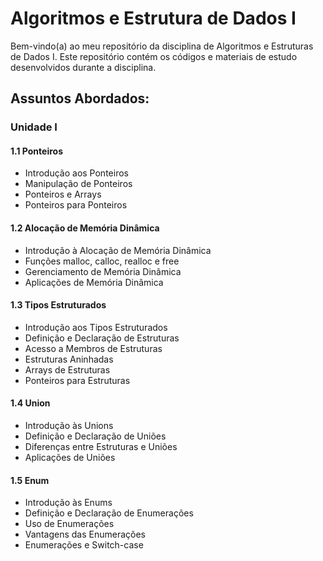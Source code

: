 # Algoritmos e Estrutura de Dados I

Bem-vindo(a) ao meu repositório da disciplina de Algoritmos e Estruturas de Dados I. Este repositório contém os códigos e materiais de estudo desenvolvidos durante a disciplina.

## Assuntos Abordados:

### Unidade I

#### 1.1 Ponteiros
- Introdução aos Ponteiros
- Manipulação de Ponteiros
- Ponteiros e Arrays
- Ponteiros para Ponteiros

#### 1.2 Alocação de Memória Dinâmica
- Introdução à Alocação de Memória Dinâmica
- Funções malloc, calloc, realloc e free
- Gerenciamento de Memória Dinâmica
- Aplicações de Memória Dinâmica

#### 1.3 Tipos Estruturados
- Introdução aos Tipos Estruturados
- Definição e Declaração de Estruturas
- Acesso a Membros de Estruturas
- Estruturas Aninhadas
- Arrays de Estruturas
- Ponteiros para Estruturas

#### 1.4 Union 
- Introdução às Unions
- Definição e Declaração de Uniões
- Diferenças entre Estruturas e Uniões
- Aplicações de Uniões

#### 1.5 Enum 
- Introdução às Enums
- Definição e Declaração de Enumerações
- Uso de Enumerações
- Vantagens das Enumerações
- Enumerações e Switch-case
